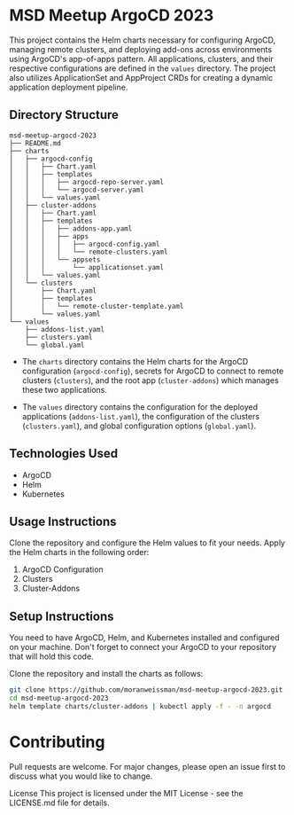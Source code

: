 # MSD Meetup ArgoCD 2023

This project contains the Helm charts necessary for configuring ArgoCD, managing remote clusters, and deploying add-ons across environments using ArgoCD's app-of-apps pattern. All applications, clusters, and their respective configurations are defined in the `values` directory. The project also utilizes ApplicationSet and AppProject CRDs for creating a dynamic application deployment pipeline.

## Directory Structure

```text
msd-meetup-argocd-2023
├── README.md
├── charts
│   ├── argocd-config
│   │   ├── Chart.yaml
│   │   ├── templates
│   │   │   ├── argocd-repo-server.yaml
│   │   │   └── argocd-server.yaml
│   │   └── values.yaml
│   ├── cluster-addons
│   │   ├── Chart.yaml
│   │   ├── templates
│   │   │   ├── addons-app.yaml
│   │   │   ├── apps
│   │   │   │   ├── argocd-config.yaml
│   │   │   │   └── remote-clusters.yaml
│   │   │   └── appsets
│   │   │       └── applicationset.yaml
│   │   └── values.yaml
│   └── clusters
│       ├── Chart.yaml
│       ├── templates
│       │   └── remote-cluster-template.yaml
│       └── values.yaml
└── values
    ├── addons-list.yaml
    ├── clusters.yaml
    └── global.yaml
```
- The `charts` directory contains the Helm charts for the ArgoCD configuration (`argocd-config`), secrets for ArgoCD to connect to remote clusters (`clusters`), and the root app (`cluster-addons`) which manages these two applications.

- The `values` directory contains the configuration for the deployed applications (`addons-list.yaml`), the configuration of the clusters (`clusters.yaml`), and global configuration options (`global.yaml`).

## Technologies Used
- ArgoCD
- Helm
- Kubernetes

## Usage Instructions
Clone the repository and configure the Helm values to fit your needs. Apply the Helm charts in the following order:

1. ArgoCD Configuration
2. Clusters
3. Cluster-Addons

## Setup Instructions
You need to have ArgoCD, Helm, and Kubernetes installed and configured on your machine.
Don't forget to connect your ArgoCD to your repository that will hold this code.

Clone the repository and install the charts as follows:

```bash
git clone https://github.com/moranweissman/msd-meetup-argocd-2023.git
cd msd-meetup-argocd-2023
helm template charts/cluster-addons | kubectl apply -f - -n argocd
```

# Contributing

Pull requests are welcome. For major changes, please open an issue first to discuss what you would like to change.

License
This project is licensed under the MIT License - see the LICENSE.md file for details.